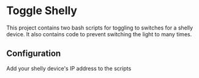 # Toggle Shelly

This project contains two bash scripts for toggling to switches for a shelly device. It also contains code to prevent switching the light to many times.

## Configuration
Add your shelly device's IP address to the scripts